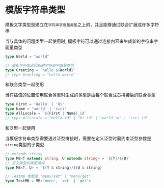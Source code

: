 # 模版字符串类型
模板文字类型是建立在`字符串字面量类型`之上的，并且能够通过联合扩展成许多字符串

当与具体的问题类型一起使用时, 模板字符可以通过连接内容来生成新的字符串字面量类型
```typescript
type World = "world"

// 模板字符串返回新的字符串字面量类型
type Greeting = `hello ${World}`
// type Greeting = "hello world"
```
和联合类型一起使用

当在插值的位置使用联合类型时生成的类型是由每个联合成员拼接后的联合类型
```typescript
type First = 'Hello' | 'Hi'
type Name = 'world' | 'siri'
type AllLocale = `${First | Name}_id`
// type AllLocale = "Hello_id" | "Hi_id" | "world_id" | "siri_id"
```
和泛型一起使用

当模版字符串类型需要通过泛型拼接时，需要在定义泛型时需约束泛型参数是`string`类型的子类型
```typescript
// extends string
type MB<T extends string, U extends string> = `${T}/${U}`
// 交叉类型的类型缩减
type MB<T, U> = `${T & string}/${U & string}`

// TestMB 类型是 "menu/set" | "menu/get"
type TestMB = MB<'menu', 'set' | 'get'>
```


